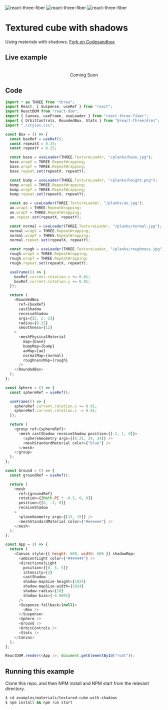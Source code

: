 ![react-three-fiber](https://img.shields.io/badge/dynamic/json?url=https://raw.githubusercontent.com/onion2k/r3f-by-example/develop/examples/materials/textured-cube-with-shadows/package.json&label=react-three-fiber&query=$.dependencies['react-three-fiber']&color=green) ![react-three-fiber](https://img.shields.io/badge/dynamic/json?url=https://raw.githubusercontent.com/onion2k/r3f-by-example/develop/examples/materials/textured-cube-with-shadows/package.json&label=three&query=$.dependencies['three']&color=green) ![react-three-fiber](https://img.shields.io/badge/dynamic/json?url=https://raw.githubusercontent.com/onion2k/r3f-by-example/develop/examples/materials/textured-cube-with-shadows/package.json&label=@react-three/drei&query=$.dependencies['@react-three/drei']&color=green)

# Textured cube with shadows

Using materials with shadows. [Fork on Codesandbox](https://githubbox.com/onion2k/r3f-by-example/tree/develop/examples/materials/textured-cube-with-shadows)

## Live example
<div align="center">
  <br>
Coming Soon
  <br>
</div>

## Code
```js
import * as THREE from "three";
import React, { Suspense, useRef } from "react";
import ReactDOM from "react-dom";
import { Canvas, useFrame, useLoader } from "react-three-fiber";
import { OrbitControls, RoundedBox, Stats } from "@react-three/drei";
import "./styles.css";

const Box = () => {
  const boxRef = useRef();
  const repeatX = 0.25;
  const repeatY = 0.25;

  const base = useLoader(THREE.TextureLoader, "/planks/base.jpg");
  base.wrapS = THREE.RepeatWrapping;
  base.wrapT = THREE.RepeatWrapping;
  base.repeat.set(repeatX, repeatY);

  const bump = useLoader(THREE.TextureLoader, "/planks/height.png");
  bump.wrapS = THREE.RepeatWrapping;
  bump.wrapT = THREE.RepeatWrapping;
  bump.repeat.set(repeatX, repeatY);

  const ao = useLoader(THREE.TextureLoader, "/planks/ao.jpg");
  ao.wrapS = THREE.RepeatWrapping;
  ao.wrapT = THREE.RepeatWrapping;
  ao.repeat.set(repeatX, repeatY);

  const normal = useLoader(THREE.TextureLoader, "/planks/normal.jpg");
  normal.wrapS = THREE.RepeatWrapping;
  normal.wrapT = THREE.RepeatWrapping;
  normal.repeat.set(repeatX, repeatY);

  const rough = useLoader(THREE.TextureLoader, "/planks/roughness.jpg");
  rough.wrapS = THREE.RepeatWrapping;
  rough.wrapT = THREE.RepeatWrapping;
  rough.repeat.set(repeatX, repeatY);

  useFrame(() => {
    boxRef.current.rotation.x += 0.01;
    boxRef.current.rotation.y += 0.01;
  });

  return (
    <RoundedBox
      ref={boxRef}
      castShadow
      receiveShadow
      args={[2, 2, 2]}
      radius={0.25}
      smoothness={12}
    >
      <meshPhysicalMaterial
        map={base}
        bumpMap={bump}
        aoMap={ao}
        normalMap={normal}
        roughnessMap={rough}
      />
    </RoundedBox>
  );
};

const Sphere = () => {
  const sphereRef = useRef();

  useFrame(() => {
    sphereRef.current.rotation.x += 0.01;
    sphereRef.current.rotation.z -= 0.01;
  });

  return (
    <group ref={sphereRef}>
      <mesh castShadow receiveShadow position={[-2, 1, 0]}>
        <sphereGeometry args={[0.25, 24, 24]} />
        <meshStandardMaterial color={"blue"} />
      </mesh>
    </group>
  );
};

const Ground = () => {
  const groundRef = useRef();

  return (
    <mesh
      ref={groundRef}
      rotation={[Math.PI * -0.5, 0, 0]}
      position={[0, -3, 0]}
      receiveShadow
    >
      <planeGeometry args={[15, 15]} />
      <meshStandardMaterial color={"#eeeeee"} />
    </mesh>
  );
};

const App = () => {
  return (
    <Canvas style={{ height: 600, width: 600 }} shadowMap>
      <ambientLight color={"#444444"} />
      <directionalLight
        position={[0, 5, 5]}
        intensity={2}
        castShadow
        shadow-mapSize-height={1024}
        shadow-mapSize-width={1024}
        shadow-radius={10}
        shadow-bias={-0.0001}
      />
      <Suspense fallback={null}>
        <Box />
      </Suspense>
      <Sphere />
      <Ground />
      <OrbitControls />
      <Stats />
    </Canvas>
  );
};

ReactDOM.render(<App />, document.getElementById("root"));

```

## Running this example

Clone this repo, and then NPM install and NPM start from the relevant directory.

```bash
$ cd examples/materials/textured-cube-with-shadows
$ npm install && npm run start
```